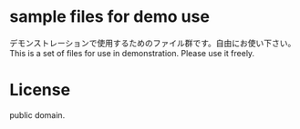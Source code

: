 # sample files for demo use
デモンストレーションで使用するためのファイル群です。自由にお使い下さい。
This is a set of files for use in demonstration. Please use it freely.

# License
public domain.
